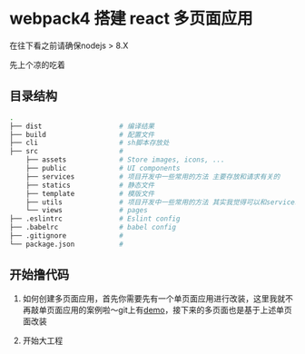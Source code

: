 # webpack4 搭建 react 多页面应用

在往下看之前请确保nodejs > 8.X

先上个凉的吃着

## 目录结构

```bash
.
├── dist                   # 编译结果
├── build                  # 配置文件
├── cli                    # sh脚本存放处
├── src                    # 
    ├── assets             # Store images, icons, ...
    ├── public             # UI components
    ├── services           # 项目开发中一些常用的方法 主要存放和请求有关的
    ├── statics            # 静态文件
    ├── template           # 模版文件
    ├── utils              # 项目开发中一些常用的方法 其实我觉得可以和services 放在一块，但是个人习惯还是分开啦
    └── views              # pages
├── .eslintrc              # Eslint config
├── .babelrc               # babel config
├── .gitignore             #
└── package.json           #
```

## 开始撸代码

1. 如何创建多页面应用，首先你需要先有一个单页面应用进行改装，这里我就不再敲单页面应用的案例啦～git上有[demo](https://github.com/tengwei30/blogs_demo/tree/master/webpack_demo "github单页面")，接下来的多页面也是基于上述单页面改装

1. 开始大工程
	


